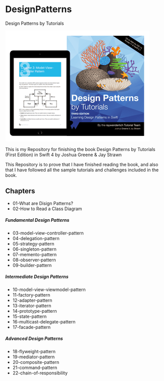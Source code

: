 # DesignPatterns
Design Patterns by Tutorials

![DesignPatterns by Tutorials](/DesignPatterns.png)

This is my Repository for finishing the book Design Patterns by Tutorials (First Edition) in Swift 4 by Joshua Greene & Jay Strawn

This Repository is to prove that I have finished reading the book, and also that I have followed all the sample tutorials and challenges included in the book.

## Chapters
- 01-What are Disign Patterns?
- 02-How to Read a Class Diagram
##### Fundamental Design Patterns
- 03-model-view-controller-pattern
- 04-delegation-pattern
- 05-strategy-pattern
- 06-singleton-pattern
- 07-memento-pattern
- 08-observer-pattern
- 09-builder-pattern
##### Intermediate Design Patterns
- 10-model-view-viewmodel-pattern
- 11-factory-pattern
- 12-adapter-pattern
- 13-iterator-pattern
- 14-prototype-pattern
- 15-state-pattern
- 16-multicast-delegate-pattern
- 17-facade-pattern
##### Advanced Design Patterns
- 18-flyweight-pattern
- 19-mediator-pattern
- 20-composite-pattern
- 21-command-pattern
- 22-chain-of-responsibility
